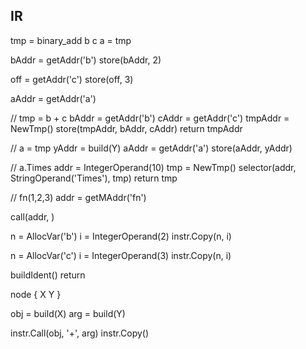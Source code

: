 ## IR

tmp = binary_add b c
a = tmp

bAddr = getAddr('b')
store(bAddr, 2)

off = getAddr('c')
store(off, 3)

aAddr = getAddr('a')

// tmp = b + c
bAddr = getAddr('b')
cAddr = getAddr('c')
tmpAddr = NewTmp()
store(tmpAddr, bAddr, cAddr)
return tmpAddr

// a = tmp
yAddr = build(Y)
aAddr = getAddr('a')
store(aAddr, yAddr)

// a.Times
addr = IntegerOperand(10)
tmp = NewTmp()
selector(addr, StringOperand('Times'), tmp)
return tmp

// fn(1,2,3)
addr = getMAddr('fn')

call(addr, )

n = AllocVar('b')
i = IntegerOperand(2)
instr.Copy(n, i)

n = AllocVar('c')
i = IntegerOperand(3)
instr.Copy(n, i)

buildIdent()
  return 

node {
     X Y
}

obj = build(X)
arg = build(Y)

instr.Call(obj, '+', arg)
instr.Copy()
